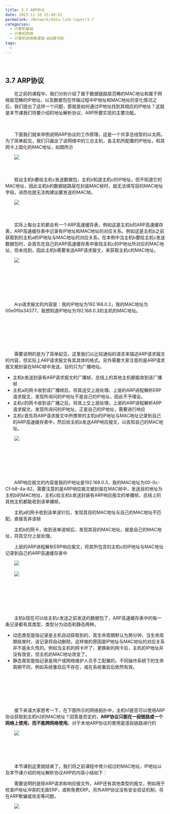 ```yaml
---
title: 3.7 ARP协议
date: 2023-11-16 15:49:52
permalink: /Network/data-link-layer/3.7
categories:
  - 计算机基础
  - 计算机网络
  - 计算机网络微课堂-B站教书匠
tags:
  - 
---
```


　　‍

## 3.7 ARP协议

　　在之前的课程中，​我们分别介绍了属于数据链路层范畴的MAC地址和属于网络层范畴的IP地址，​以及数据包在传输过程中IP地址和MAC地址的变化情况之后，我们提出了这样一个问题，​那就是如何通过IP地址找到其相应的IP地址？​这就是本节课我们将要介绍的地址解析协议，ARP所要实现的主要功能。
<!-- more -->

　　‍

　　​下面​我们就来举例说明​ ARP协议的工作原理，这是一个共享总线型的以太网，为了简单起见，​我们只画出了该网络中的三台主机，各主机所配置的IP地址，和其网卡上固化的MAC地址，​如图所示

　　![](https://image.peterjxl.com/blog/image-20211214193425-nqs2ice.png)

　　‍

　　假设主机b要给主机c发送数据包，主机b知道主机c的IP地址，​但不知道它的MAC地址，因此主机b的数据链路层在封装MAC帧时，​就无法填写目的MAC地址字段，进而也就无法构建出要发送的MAC帧。

　　![](https://image.peterjxl.com/blog/image-20211214193528-xh6172r.png)

　　‍

　　​实际上每台主机都会有一个ARP高速缓存表，例如这是主机b的ARP高速缓存表，​ARP高速缓存表中记录有IP地址和MAC地址的对应关系。​例如​这是主机b之前获取到的主机a的IP地址与MAC地址的对应关系。在本例中当主机b​要给主机c发送数据包时，会首先在自己的ARP高速缓存表中查找主机c的IP地址​所对应的MAC地址，但未找到，因此主机b需要发送ARP请求报文，​来获取主机c的MAC地址。

　　![](https://image.peterjxl.com/blog/image-20211214193606-nwlhd66.png)

　　‍

　　‍

　　‍

　　​Arp请求报文的内容是：我的IP地址为192.168.0.2，​我的MAC地址为00e0f9a34377，我想知道IP地址为​192.168.0.3的主机的MAC地址。

　　‍

　　‍

　　‍

　　需要说明的是为了简单起见，​这里我们以比较通俗的语言来描述ARP请求报文的内容，但实际上​ ARP请求报文有其具体的格式。另外需要大家注意的是​ ARP请求报文被封装在MAC帧中发送，目的只为广播地址。

* 主机b发送封装有ARP请求报文的广播帧，总线上的其他主机都能收到该广播帧​
* 主机a的网卡收到该广播帧后，将其送交上层处理。​上层的ARP进程解析ERP请求报文，​发现所询问的IP地址不是自己的IP地址，因此不予理会。
* 主机c的网卡收到该广播之后，​将其上交上层处理，上层的ARP进程解析ARP请求报文，​发现所询问的IP地址，正是自己的IP地址，需要进行响应
* 主机c首先将ARP请求报文中​所携带的主机b的IP地址与MAC地址记录到自己的ARP高速缓存表中，然后给主机b​发送ARP响应报文，以告知自己的MAC地址。

　　![](https://image.peterjxl.com/blog/image-20211214193803-ffp8usg.png)

　　‍

　　‍

　　‍

　　ARP响应报文的内容是​我的IP地址是192.168.0.3，我的MAC地址为​00-0c-Cf-b8-4a-82，需要注意的是ARP响应报文​被封装在MAC帧中，发送目的地址为主机b的MAC地址，​主机c给主机b发送封装有ARP响应报文的单播帧，总线上的其他主机都能收到该单播帧，​

　　主机a的网卡收到该单波针后，发现其目的MAC地址与自己的MAC地址不匹配，直接丢弃该帧​

　　主机b的网卡，收到该单波帧后，发现其目的MAC地址，就是自己的MAC地址，将其交付上层处理。​

　　上层的ARP进程解析ERP响应报文，将其所包含的主机c的IP地址与MAC地址​记录到自己的ARP高速缓存表中

　　![](https://image.peterjxl.com/blog/image-20211214193931-wtz0u8v.png)

　　![](https://image.peterjxl.com/blog/image-20211214193943-bparbxx.png)

　　‍

　　‍

　　‍

　　主机b现在可以给主机c发送之前发送的数据包了，​ARP高速缓存表中的每一条记录都有其类型，类型分为动态和静态两种。

* 动态类型是指​记录是主机自动获取到的，其生命周期默认为两分钟，当生命周期结束时，​该记录将自动删除。这样做的原因是IP地址与MAC地址的对应关系并不是永久性的。​例如当主机的网卡坏了，更换新的网卡后，主机的IP地址并没有改变，​但主机的MAC地址改变了。
* 静态类型是指记录是用户或网络维护人员手工配置的​。不同操作系统下的生命周期不同，例如系统重启后不存在，或在系统重启后依然有效。​​​

　　‍

　　‍

　　‍

　　接下来请大家思考一下，在下图所示的网络拓扑中，主机h1是否可以使用ARP协议​获取到主机h2的MAC地址？回答是否定的，**ARP协议只能在一段链路‍‍或一个网络上使用，而不能跨网络使用**。​对于本地ARP协议的使用是逐段链路进行的

　　![](https://image.peterjxl.com/blog/image-20211214194031-no9ggxl.png)

　　‍

　　‍

　　​本节课到这里就结束了。我们将之前课程中曾介绍过的MAC地址，IP地址​以及本节课介绍的地址解析协议ARP的内容小结如下：

　　需要说明的是​除ARP请求和响应报文外，ARP还有其他类型的报文，​例如用于检查IP地址冲突的无故ERP，或称免费ERP。另外​ ARP协议没有安全验证机制，​存在ARP欺骗或攻击等问题。

　　![](https://image.peterjxl.com/blog/image-20211214194049-ix1tsxf.png)

　　‍